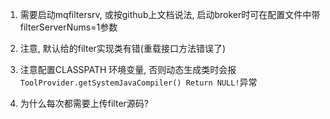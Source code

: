 1. 需要启动mqfiltersrv, 或按github上文档说法, 启动broker时可在配置文件中带filterServerNums=1参数

2. 注意, 默认给的filter实现类有错(重载接口方法错误了)

3. 注意配置CLASSPATH	环境变量, 否则动态生成类时会报`ToolProvider.getSystemJavaCompiler() Return NULL!`异常

4. 为什么每次都需要上传filter源码?